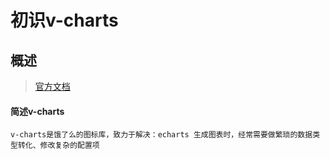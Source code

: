 # 初识v-charts

## 概述

> [官方文档](https://v-charts.js.org/#/)

#### 简述v-charts

	v-charts是饿了么的图标库，致力于解决：echarts 生成图表时，经常需要做繁琐的数据类型转化、修改复杂的配置项

